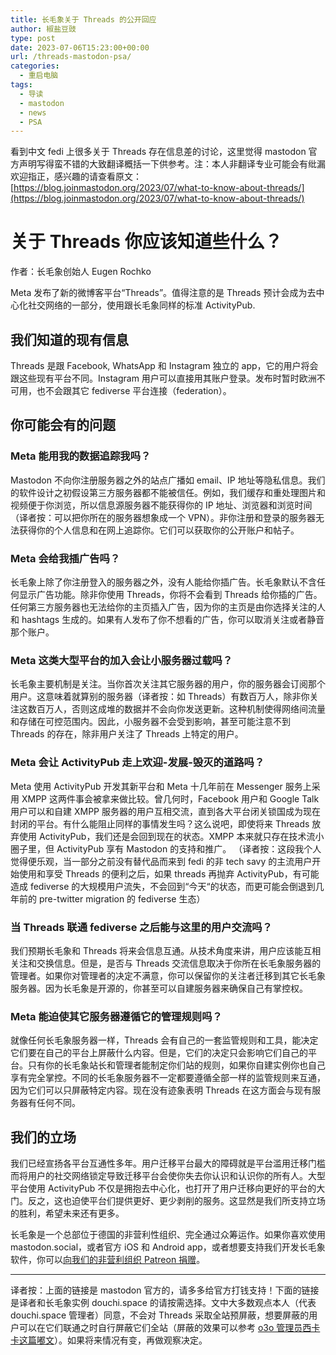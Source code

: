 ```yaml
---
title: 长毛象关于 Threads 的公开回应
author: 椒盐豆豉
type: post
date: 2023-07-06T15:23:00+00:00
url: /threads-mastodon-psa/
categories:
  - 重启电脑
tags:
  - 导读
  - mastodon
  - news
  - PSA
---
```


看到中文 fedi 上很多关于 Threads 存在信息差的讨论，这里觉得 mastodon 官方声明写得蛮不错的大致翻译概括一下供参考。注：本人非翻译专业可能会有纰漏欢迎指正，感兴趣的请查看原文：[https://blog.joinmastodon.org/2023/07/what-to-know-about-threads/](https://blog.joinmastodon.org/2023/07/what-to-know-about-threads/)

# 关于 Threads 你应该知道些什么？
作者：长毛象创始人 Eugen Rochko

Meta 发布了新的微博客平台“Threads”。值得注意的是 Threads 预计会成为去中心化社交网络的一部分，使用跟长毛象同样的标准 ActivityPub.

## 我们知道的现有信息
Threads 是跟 Facebook, WhatsApp 和 Instagram 独立的 app，它的用户将会跟这些现有平台不同。Instagram 用户可以直接用其账户登录。发布时暂时欧洲不可用，也不会跟其它 fediverse 平台连接（federation）。

## 你可能会有的问题
### Meta 能用我的数据追踪我吗？
Mastodon 不向你注册服务器之外的站点广播如 email、IP 地址等隐私信息。我们的软件设计之初假设第三方服务器都不能被信任。例如，我们缓存和重处理图片和视频便于你浏览，所以信息源服务器不能获得你的 IP 地址、浏览器和浏览时间（译者按：可以把你所在的服务器想象成一个 VPN）。非你注册和登录的服务器无法获得你的个人信息和在网上追踪你。它们可以获取你的公开账户和帖子。

### Meta 会给我插广告吗？
长毛象上除了你注册登入的服务器之外，没有人能给你插广告。长毛象默认不含任何显示广告功能。除非你使用 Threads，你将不会看到 Threads 给你插的广告。任何第三方服务器也无法给你的主页插入广告，因为你的主页是由你选择关注的人和 hashtags 生成的。如果有人发布了你不想看的广告，你可以取消关注或者静音那个账户。

### Meta 这类大型平台的加入会让小服务器过载吗？
长毛象主要机制是关注。当你首次关注其它服务器的用户，你的服务器会订阅那个用户。这意味着就算别的服务器（译者按：如 Threads）有数百万人，除非你关注这数百万人，否则这成堆的数据并不会向你发送更新。这种机制使得网络间流量和存储在可控范围内。因此，小服务器不会受到影响，甚至可能注意不到 Threads 的存在，除非用户关注了 Threads 上特定的用户。

### Meta 会让 ActivityPub 走上欢迎-发展-毁灭的道路吗？
Meta 使用 ActivityPub 开发其新平台和 Meta 十几年前在 Messenger 服务上采用 XMPP 这两件事会被拿来做比较。曾几何时，Facebook 用户和 Google Talk 用户可以和自建 XMPP 服务器的用户互相交流，直到各大平台闭关锁国成为现在封闭的平台。有什么能阻止同样的事情发生吗？这么说吧，即使将来 Threads 放弃使用 ActivityPub，我们还是会回到现在的状态。XMPP 本来就只存在技术流小圈子里，但 ActivityPub 享有 Mastodon 的支持和推广。
（译者按：这段我个人觉得便乐观，当一部分之前没有替代品而来到 fedi 的非 tech savy 的主流用户开始使用和享受 Threads 的便利之后，如果 threads 再抛弃 ActivityPub，有可能造成 fediverse 的大规模用户流失，不会回到“今天“的状态，而更可能会倒退到几年前的 pre-twitter migration 的 fediverse 生态）

### 当 Threads 联通 fediverse 之后能与这里的用户交流吗？
我们预期长毛象和 Threads 将来会信息互通。从技术角度来讲，用户应该能互相关注和交换信息。但是，是否与 Threads 交流信息取决于你所在长毛象服务器的管理者。如果你对管理者的决定不满意，你可以保留你的关注者迁移到其它长毛象服务器。因为长毛象是开源的，你甚至可以自建服务器来确保自己有掌控权。

### Meta 能迫使其它服务器遵循它的管理规则吗？
就像任何长毛象服务器一样，Threads 会有自己的一套监管规则和工具，能决定它们要在自己的平台上屏蔽什么内容。但是，它们的决定只会影响它们自己的平台。只有你的长毛象站长和管理者能制定你们站的规则，如果你自建实例你也自己享有完全掌控。不同的长毛象服务器不一定都要遵循全部一样的监管规则来互通，因为它们可以只屏蔽特定内容。现在没有迹象表明 Threads 在这方面会与现有服务器有任何不同。

## 我们的立场
我们已经宣扬各平台互通性多年。用户迁移平台最大的障碍就是平台滥用迁移门槛而将用户的社交网络锁定导致迁移平台会使你失去你认识和认识你的所有人。大型平台使用 ActivityPub 不仅是拥抱去中心化，也打开了用户迁移向更好的平台的大门。反之，这也迫使平台们提供更好、更少剥削的服务。这显然是我们所支持立场的胜利，希望未来还有更多。

长毛象是一个总部位于德国的非营利性组织、完全通过众筹运作。如果你喜欢使用 mastodon.social，或者官方 iOS 和 Android app，或者想要支持我们开发长毛象软件，你可以[向我们的非营利组织 Patreon 捐赠](https://patreon.com/mastodon)。

---
译者按：上面的链接是 mastodon 官方的，请多多给官方打钱支持！下面的链接是译者和长毛象实例 douchi.space 的请按需选择。文中大多数观点本人（代表 douchi.space 管理者）同意，不会对 Threads 采取全站预屏蔽，想要屏蔽的用户可以在它们联通之时自行屏蔽它们全站（屏蔽的效果可以参考 [o3o 管理员西卡卡这篇嘟文](https://o3o.ca/@jess/110673977015198184)）。如果将来情况有变，再做观察决定。


